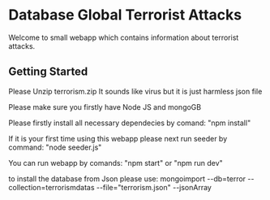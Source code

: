 # Database Global Terrorist Attacks
Welcome to small webapp which contains information about terrorist attacks.

## Getting Started
Please Unzip terrorism.zip     It sounds like virus but it is just harmless json file

Please make sure you firstly have Node JS and mongoGB

Please firstly install all necessary dependecies by comand:
 "npm install"
 
If it is your first time using this webapp please next run seeder by command:
"node seeder.js"

You can run webapp by comands:
"npm start" or "npm run dev"

to install the database from Json please use:
mongoimport --db=terror  --collection=terrorismdatas --file="terrorism.json" --jsonArray
